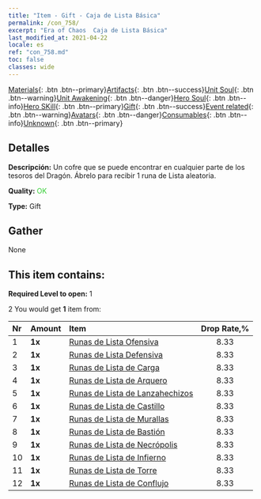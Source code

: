 ```yaml
---
title: "Item - Gift - Caja de Lista Básica"
permalink: /con_758/
excerpt: "Era of Chaos  Caja de Lista Básica"
last_modified_at: 2021-04-22
locale: es
ref: "con_758.md"
toc: false
classes: wide
---
```

 [Materials](/ItemsES/){: .btn .btn--primary}[Artifacts](/ItemsES/Artifacts/){: .btn .btn--success}[Unit Soul](/ItemsES/UnitSoul/){: .btn .btn--warning}[Unit Awakening](/ItemsES/UnitAwakening/){: .btn .btn--danger}[Hero Soul](/ItemsES/HeroSoul/){: .btn .btn--info}[Hero SKill](/ItemsES/HeroSkill/){: .btn .btn--primary}[Gift](/ItemsES/Gift/){: .btn .btn--success}[Event related](/ItemsES/Events/){: .btn .btn--warning}[Avatars](/ItemsES/Avatars/){: .btn .btn--danger}[Consumables](/ItemsES/Consumables/){: .btn .btn--info}[Unknown](/ItemsES/Unknown/){: .btn .btn--primary}

## Detalles
 **Descripción:** Un cofre que se puede encontrar en cualquier parte de los tesoros del Dragón. Ábrelo para recibir 1 runa de Lista aleatoria.

 **Quality:** <span style="color: #32CD32">OK</span>

 **Type:** Gift

## Gather

  None

## This item contains:

 **Required Level to open:** 1

 2 You would get **1** item  from:

  | Nr | Amount |     Item    | Drop Rate,% |
  |:---|:-------|:------------|:---------:|
  | 1 |  **1x** | [Runas de Lista Ofensiva](/es/Items/con_734/) | 8.33 | 
  | 2 |  **1x** | [Runas de Lista Defensiva](/es/Items/con_739/) | 8.33 | 
  | 3 |  **1x** | [Runas de Lista de Carga](/es/Items/con_741/) | 8.33 | 
  | 4 |  **1x** | [Runas de Lista de Arquero](/es/Items/con_742/) | 8.33 | 
  | 5 |  **1x** | [Runas de Lista de Lanzahechizos](/es/Items/con_746/) | 8.33 | 
  | 6 |  **1x** | [Runas de Lista de Castillo](/es/Items/con_752/) | 8.33 | 
  | 7 |  **1x** | [Runas de Lista de Murallas](/es/Items/con_753/) | 8.33 | 
  | 8 |  **1x** | [Runas de Lista de Bastión](/es/Items/con_754/) | 8.33 | 
  | 9 |  **1x** | [Runas de Lista de Necrópolis](/es/Items/con_755/) | 8.33 | 
  | 10 |  **1x** | [Runas de Lista de Infierno](/es/Items/con_777/) | 8.33 | 
  | 11 |  **1x** | [Runas de Lista de Torre](/es/Items/con_785/) | 8.33 | 
  | 12 |  **1x** | [Runas de Lista de Conflujo](/es/Items/con_791/) | 8.33 | 
